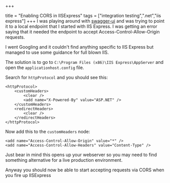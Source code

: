 +++

title = "Enabling CORS in IISExpress"
tags = ["integration testing",".net","iis express"]
+++
I was playing around with [swagger-ui][1] and was trying to point it to a local endpoint that I started with IIS Express.  I was getting an error saying that it needed the endpoint to accept Access-Control-Allow-Origin requests.

I went Googling and it couldn't find anything specific to IIS Express but managed to use some guidance for full blown IIS.

The solution is to go to `C:\Program Files (x86)\IIS Express\AppServer` and open the `applicationhost.config` file.

Search for `httpProtocol` and you should see this:

    <httpProtocol>
        <customHeaders>
            <clear />
            <add name="X-Powered-By" value="ASP.NET" />
        </customHeaders>
        <redirectHeaders>
            <clear />
        </redirectHeaders>
    </httpProtocol>
    
Now add this to the `customHeaders` node:

    <add name="Access-Control-Allow-Origin" value="*" />
    <add name="Access-Control-Allow-Headers" value="Content-Type" />
   
Just bear in mind this opens up your webserver so you may need to find something alternative for a live production environment.

Anyway you should now be able to start accepting requests via CORS when you fire up IISExpress

[1]: https://github.com/wordnik/swagger-ui

